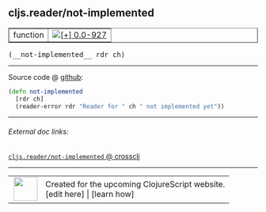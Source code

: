 ## cljs.reader/not-implemented



 <table border="1">
<tr>
<td>function</td>
<td><a href="https://github.com/cljsinfo/cljs-api-docs/tree/0.0-927"><img valign="middle" alt="[+] 0.0-927" title="Added in 0.0-927" src="https://img.shields.io/badge/+-0.0--927-lightgrey.svg"></a> </td>
</tr>
</table>


 <samp>
(__not-implemented__ rdr ch)<br>
</samp>

---







Source code @ [github](https://github.com/clojure/clojurescript/blob/r1877/src/cljs/cljs/reader.cljs#L250-L252):

```clj
(defn not-implemented
  [rdr ch]
  (reader-error rdr "Reader for " ch " not implemented yet"))
```

<!--
Repo - tag - source tree - lines:

 <pre>
clojurescript @ r1877
└── src
    └── cljs
        └── cljs
            └── <ins>[reader.cljs:250-252](https://github.com/clojure/clojurescript/blob/r1877/src/cljs/cljs/reader.cljs#L250-L252)</ins>
</pre>

-->

---



###### External doc links:

[`cljs.reader/not-implemented` @ crossclj](http://crossclj.info/fun/cljs.reader.cljs/not-implemented.html)<br>

---

 <table>
<tr><td>
<img valign="middle" align="right" width="48px" src="http://i.imgur.com/Hi20huC.png">
</td><td>
Created for the upcoming ClojureScript website.<br>
[edit here] | [learn how]
</td></tr></table>

[edit here]:https://github.com/cljsinfo/cljs-api-docs/blob/master/cljsdoc/cljs.reader_not-implemented.cljsdoc
[learn how]:https://github.com/cljsinfo/cljs-api-docs/wiki/cljsdoc-files

<!--

This information was too distracting to show to readers, but I'll leave it
commented here since it is helpful to:

- pretty-print the data used to generate this document
- and show how to retrieve that data



The API data for this symbol:

```clj
{:ns "cljs.reader",
 :name "not-implemented",
 :type "function",
 :signature ["[rdr ch]"],
 :source {:code "(defn not-implemented\n  [rdr ch]\n  (reader-error rdr \"Reader for \" ch \" not implemented yet\"))",
          :title "Source code",
          :repo "clojurescript",
          :tag "r1877",
          :filename "src/cljs/cljs/reader.cljs",
          :lines [250 252]},
 :full-name "cljs.reader/not-implemented",
 :full-name-encode "cljs.reader_not-implemented",
 :history [["+" "0.0-927"]]}

```

Retrieve the API data for this symbol:

```clj
;; from Clojure REPL
(require '[clojure.edn :as edn])
(-> (slurp "https://raw.githubusercontent.com/cljsinfo/cljs-api-docs/catalog/cljs-api.edn")
    (edn/read-string)
    (get-in [:symbols "cljs.reader/not-implemented"]))
```

-->
